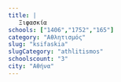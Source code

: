 ```yaml
---
title: |
   Ξιφασκία
schools: ["1406","1752","165"]
category: "Αθλητισμός"
slug: "ksifaskia"
slugCategory: "athlitismos"
schoolscount: "3"
city: "Αθήνα"
---
```


